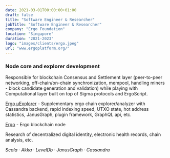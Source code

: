 ```yaml
---
date: 2021-03-01T00:00:00+01:00
draft: false
title: "Software Engineer & Researcher"
jobTitle: "Software Engineer & Researcher"
company: "Ergo Foundation"
location: "Singapore"
duration: "2021-2023"
logo: "images/clients/ergo.jpeg"
url: "www.ergoplatform.org/"
---
```

### Node core and explorer development


Responsible for blockchain Consensus and Settlement layer (peer-to-peer networking, off-chain/on-chain synchronization, mempool, handling miners - block candidate generation and validation) while playing with Computational layer built on top of Sigma protocols and ErgoScript.

[Ergo μExplorer](https://github.com/pragmaxim-com/ergo-uexplorer) - Supplementary ergo chain explorer/analyzer with Cassandra backend, rapid indexing speed, UTXO state, hot address statistics, JanusGraph, plugin framework, GraphQL api, etc.

[Ergo](https://github.com/ergoplatform/ergo/) - Ergo blockchain node

Research of decentralized digital identity, electronic health records, chain analysis, etc.

*Scala · Akka · LevelDb · JanusGraph · Cassandra*